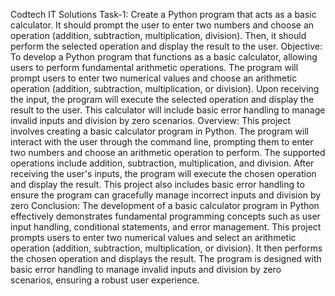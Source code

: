 Codtech IT Solutions
Task-1: Create a Python program that acts as a basic calculator. It should prompt the user to
enter two numbers and choose an operation (addition, subtraction, multiplication,
division). Then, it should perform the selected operation and display the result to the
user.
Objective: To develop a Python program that functions as a basic calculator, allowing users to perform fundamental arithmetic operations. The program will prompt users to enter two numerical values and choose an arithmetic operation (addition, subtraction, multiplication, or division). Upon receiving the input, the program will execute the selected operation and display the result to the user. This calculator will include basic error handling to manage invalid inputs and division by zero scenarios.
Overview: This project involves creating a basic calculator program in Python. The program will interact with the user through the command line, prompting them to enter two numbers and choose an arithmetic operation to perform. The supported operations include addition, subtraction, multiplication, and division. After receiving the user's inputs, the program will execute the chosen operation and display the result. This project also includes basic error handling to ensure the program can gracefully manage incorrect inputs and division by zero
Conclusion: The development of a basic calculator program in Python effectively demonstrates fundamental programming concepts such as user input handling, conditional statements, and error management. This project prompts users to enter two numerical values and select an arithmetic operation (addition, subtraction, multiplication, or division). It then performs the chosen operation and displays the result. The program is designed with basic error handling to manage invalid inputs and division by zero scenarios, ensuring a robust user experience.

